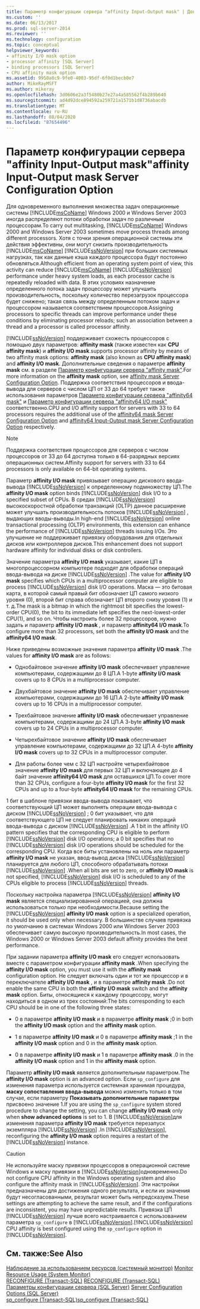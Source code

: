```yaml
---
title: Параметр конфигурации сервера "affinity Input-Output mask" | Документы Майкрософт
ms.custom: ''
ms.date: 06/13/2017
ms.prod: sql-server-2014
ms.reviewer: ''
ms.technology: configuration
ms.topic: conceptual
helpviewer_keywords:
- affinity I/O mask option
- processor affinity [SQL Server]
- binding processors [SQL Server]
- CPU affinity mask option
ms.assetid: 9950a8c9-9fe0-4003-95df-6f0d1becb0e7
author: MikeRayMSFT
ms.author: mikeray
ms.openlocfilehash: 3d0606e2a3f5480b27e27a4a585562f4b289b640
ms.sourcegitcommit: ad4d92dce894592a259721a1571b1d8736abacdb
ms.translationtype: MT
ms.contentlocale: ru-RU
ms.lasthandoff: 08/04/2020
ms.locfileid: "87654496"
---
```

# <a name="affinity-input-output-mask-server-configuration-option"></a><span data-ttu-id="050ea-102">Параметр конфигурации сервера "affinity Input-Output mask"</span><span class="sxs-lookup"><span data-stu-id="050ea-102">affinity Input-Output mask Server Configuration Option</span></span>
  <span data-ttu-id="050ea-103">Для одновременного выполнения множества задач операционные системы [!INCLUDE[msCoName](../../includes/msconame-md.md)] Windows 2000 и Windows Server 2003 иногда распределяют потоки обработки задач по различным процессорам.</span><span class="sxs-lookup"><span data-stu-id="050ea-103">To carry out multitasking, [!INCLUDE[msCoName](../../includes/msconame-md.md)] Windows 2000 and Windows Server 2003 sometimes move process threads among different processors.</span></span> <span data-ttu-id="050ea-104">Хотя с точки зрения операционной системы эти действия эффективны, они могут снизить производительность [!INCLUDE[msCoName](../../includes/msconame-md.md)] [!INCLUDE[ssNoVersion](../../includes/ssnoversion-md.md)] при больших системных нагрузках, так как данные кэша каждого процессора будут постоянно обновляться.</span><span class="sxs-lookup"><span data-stu-id="050ea-104">Although efficient from an operating system point of view, this activity can reduce [!INCLUDE[msCoName](../../includes/msconame-md.md)] [!INCLUDE[ssNoVersion](../../includes/ssnoversion-md.md)] performance under heavy system loads, as each processor cache is repeatedly reloaded with data.</span></span> <span data-ttu-id="050ea-105">В этих условиях назначение определенного потока задач процессору может улучшить производительность, поскольку количество перезагрузок процессора будет снижено; такая связь между определенным потоком задач и процессором называется соответствием процессоров.</span><span class="sxs-lookup"><span data-stu-id="050ea-105">Assigning processors to specific threads can improve performance under these conditions by eliminating processor reloads; such an association between a thread and a processor is called processor affinity.</span></span>  
  
 [!INCLUDE[ssNoVersion](../../includes/ssnoversion-md.md)] <span data-ttu-id="050ea-106">поддерживает схожесть процессоров с помощью двух параметров: **affinity mask** (также известен как **CPU affinity mask**) и **affinity I/O mask**.</span><span class="sxs-lookup"><span data-stu-id="050ea-106">supports processor affinity by means of two affinity mask options: **affinity mask** (also known as **CPU affinity mask**) and **affinity I/O mask**.</span></span> <span data-ttu-id="050ea-107">Дополнительные сведения о параметре **affinity mask** см. в разделе [Параметр конфигурации сервера "affinity mask"](affinity-mask-server-configuration-option.md).</span><span class="sxs-lookup"><span data-stu-id="050ea-107">For more information on the **affinity mask** option, see [affinity mask Server Configuration Option](affinity-mask-server-configuration-option.md).</span></span> <span data-ttu-id="050ea-108">Поддержка соответствия процессоров и ввода-вывода для серверов с числом ЦП от 33 до 64 требует также использования параметров [Параметр конфигурации сервера "affinity64 mask"](affinity64-mask-server-configuration-option.md) и [Параметр конфигурации сервера "affinity64 I/O mask"](affinity64-input-output-mask-server-configuration-option.md) соответственно.</span><span class="sxs-lookup"><span data-stu-id="050ea-108">CPU and I/O affinity support for servers with 33 to 64 processors requires the additional use of the [affinity64 mask Server Configuration Option](affinity64-mask-server-configuration-option.md) and [affinity64 Input-Output mask Server Configuration Option](affinity64-input-output-mask-server-configuration-option.md) respectively.</span></span>  
  
> [!NOTE]  
>  <span data-ttu-id="050ea-109">Поддержка соответствия процессоров для серверов с числом процессоров от 33 до 64 доступна только в 64-разрядных версиях операционных систем.</span><span class="sxs-lookup"><span data-stu-id="050ea-109">Affinity support for servers with 33 to 64 processors is only available on 64-bit operating systems.</span></span>  
  
 <span data-ttu-id="050ea-110">Параметр **affinity I/O mask** привязывает операцию дискового ввода-вывода [!INCLUDE[ssNoVersion](../../includes/ssnoversion-md.md)] к определенному подмножеству ЦП.</span><span class="sxs-lookup"><span data-stu-id="050ea-110">The **affinity I/O mask** option binds [!INCLUDE[ssNoVersion](../../includes/ssnoversion-md.md)] disk I/O to a specified subset of CPUs.</span></span> <span data-ttu-id="050ea-111">В средах [!INCLUDE[ssNoVersion](../../includes/ssnoversion-md.md)] высокоскоростной обработки транзакций (OLTP) данное расширение может улучшать производительность потоков [!INCLUDE[ssNoVersion](../../includes/ssnoversion-md.md)] , выдающих вводы-выводы.</span><span class="sxs-lookup"><span data-stu-id="050ea-111">In high-end [!INCLUDE[ssNoVersion](../../includes/ssnoversion-md.md)] online transactional processing (OLTP) environments, this extension can enhance the performance of [!INCLUDE[ssNoVersion](../../includes/ssnoversion-md.md)] threads issuing I/Os.</span></span> <span data-ttu-id="050ea-112">Это улучшение не поддерживает привязку оборудования для отдельных дисков или контроллеров дисков.</span><span class="sxs-lookup"><span data-stu-id="050ea-112">This enhancement does not support hardware affinity for individual disks or disk controllers.</span></span>  
  
 <span data-ttu-id="050ea-113">Значение параметра **affinity I/O mask** указывает, какие ЦП в многопроцессорном компьютере подходят для обработки операций ввода-вывода на диске [!INCLUDE[ssNoVersion](../../includes/ssnoversion-md.md)] .</span><span class="sxs-lookup"><span data-stu-id="050ea-113">The value for **affinity I/O mask** specifies which CPUs in a multiprocessor computer are eligible to process [!INCLUDE[ssNoVersion](../../includes/ssnoversion-md.md)] disk I/O operations.</span></span> <span data-ttu-id="050ea-114">Маска — это битовая карта, в которой самый правый бит обозначает ЦП самого низкого уровня (0), второй бит справа обозначает ЦП второго снизу уровня (1) и т. д.</span><span class="sxs-lookup"><span data-stu-id="050ea-114">The mask is a bitmap in which the rightmost bit specifies the lowest-order CPU(0), the bit to its immediate left specifies the next-lowest-order CPU(1), and so on.</span></span> <span data-ttu-id="050ea-115">Чтобы настроить более 32 процессоров, нужно задать и параметр **affinity I/O mask** , и параметр **affinity64 I/O mask**.</span><span class="sxs-lookup"><span data-stu-id="050ea-115">To configure more than 32 processors, set both the **affinity I/O mask** and the **affinity64 I/O mask**.</span></span>  
  
 <span data-ttu-id="050ea-116">Ниже приведены возможные значения параметра **affinity I/O mask** .</span><span class="sxs-lookup"><span data-stu-id="050ea-116">The values for **affinity I/O mask** are as follows:</span></span>  
  
-   <span data-ttu-id="050ea-117">Однобайтовое значение **affinity I/O mask** обеспечивает управление компьютерами, содержащими до 8 ЦП.</span><span class="sxs-lookup"><span data-stu-id="050ea-117">A 1-byte **affinity I/O mask** covers up to 8 CPUs in a multiprocessor computer.</span></span>  
  
-   <span data-ttu-id="050ea-118">Двухбайтовое значение **affinity I/O mask** обеспечивает управление компьютерами, содержащими до 16 ЦП.</span><span class="sxs-lookup"><span data-stu-id="050ea-118">A 2-byte **affinity I/O mask** covers up to 16 CPUs in a multiprocessor computer.</span></span>  
  
-   <span data-ttu-id="050ea-119">Трехбайтовое значение **affinity I/O mask** обеспечивает управление компьютерами, содержащими до 24 ЦП.</span><span class="sxs-lookup"><span data-stu-id="050ea-119">A 3-byte **affinity I/O mask** covers up to 24 CPUs in a multiprocessor computer.</span></span>  
  
-   <span data-ttu-id="050ea-120">Четырехбайтовое значение **affinity I/O mask** обеспечивает управление компьютерами, содержащими до 32 ЦП.</span><span class="sxs-lookup"><span data-stu-id="050ea-120">A 4-byte **affinity I/O mask** covers up to 32 CPUs in a multiprocessor computer.</span></span>  
  
-   <span data-ttu-id="050ea-121">Для работы более чем с 32 ЦП настройте четырехбайтовое значение **affinity I/O mask** для первых 32 ЦП и включающее до 4 байт значение **affinity64 I/O mask** для оставшихся ЦП.</span><span class="sxs-lookup"><span data-stu-id="050ea-121">To cover more than 32 CPUs, configure a four-byte **affinity I/O mask** for the first 32 CPUs and up to a four-byte **affinity64 I/O mask** for the remaining CPUs.</span></span>  
  
 <span data-ttu-id="050ea-122">1 бит в шаблоне привязки ввода-вывода показывает, что соответствующий ЦП может выполнять операции ввода-вывода с диском [!INCLUDE[ssNoVersion](../../includes/ssnoversion-md.md)] ; 0 бит указывает, что для соответствующего ЦП не следует планировать никаких операций ввода-вывода с диском [!INCLUDE[ssNoVersion](../../includes/ssnoversion-md.md)] .</span><span class="sxs-lookup"><span data-stu-id="050ea-122">A 1 bit in the affinity I/O pattern specifies that the corresponding CPU is eligible to perform [!INCLUDE[ssNoVersion](../../includes/ssnoversion-md.md)] disk I/O operations; a 0 bit specifies that no [!INCLUDE[ssNoVersion](../../includes/ssnoversion-md.md)] disk I/O operations should be scheduled for the corresponding CPU.</span></span> <span data-ttu-id="050ea-123">Когда все биты установлены на ноль или параметр **affinity I/O mask** не указан, ввод-вывод диска [!INCLUDE[ssNoVersion](../../includes/ssnoversion-md.md)] планируется для любого ЦП, способного обрабатывать потоки [!INCLUDE[ssNoVersion](../../includes/ssnoversion-md.md)] .</span><span class="sxs-lookup"><span data-stu-id="050ea-123">When all bits are set to zero, or **affinity I/O mask** is not specified, [!INCLUDE[ssNoVersion](../../includes/ssnoversion-md.md)] disk I/O is scheduled to any of the CPUs eligible to process [!INCLUDE[ssNoVersion](../../includes/ssnoversion-md.md)] threads.</span></span>  
  
 <span data-ttu-id="050ea-124">Поскольку настройка параметра [!INCLUDE[ssNoVersion](../../includes/ssnoversion-md.md)] **affinity I/O mask** является специализированной операцией, она должна использоваться только при необходимости.</span><span class="sxs-lookup"><span data-stu-id="050ea-124">Because setting the [!INCLUDE[ssNoVersion](../../includes/ssnoversion-md.md)] **affinity I/O mask** option is a specialized operation, it should be used only when necessary.</span></span> <span data-ttu-id="050ea-125">В большинстве случаев привязка по умолчанию в системах Windows 2000 или Windows Server 2003 обеспечивает самую высокую производительность.</span><span class="sxs-lookup"><span data-stu-id="050ea-125">In most cases, the Windows 2000 or Windows Server 2003 default affinity provides the best performance.</span></span>  
  
 <span data-ttu-id="050ea-126">При задании параметра **affinity I/O mask** его следует использовать вместе с параметром конфигурации **affinity mask** .</span><span class="sxs-lookup"><span data-stu-id="050ea-126">When specifying the **affinity I/O mask** option, you must use it with the **affinity mask** configuration option.</span></span> <span data-ttu-id="050ea-127">Не следует включать один и тот же процессор и в переключателе **affinity I/O mask** , и в параметре **affinity mask** .</span><span class="sxs-lookup"><span data-stu-id="050ea-127">Do not enable the same CPU in both the **affinity I/O mask** switch and the **affinity mask** option.</span></span> <span data-ttu-id="050ea-128">Биты, относящиеся к каждому процессору, могут находиться в одном из трех состояний:</span><span class="sxs-lookup"><span data-stu-id="050ea-128">The bits corresponding to each CPU should be in one of the following three states:</span></span>  
  
-   <span data-ttu-id="050ea-129">0 в параметре **affinity I/O mask** и в параметре **affinity mask** ;</span><span class="sxs-lookup"><span data-stu-id="050ea-129">0 in both the **affinity I/O mask** option and the **affinity mask** option.</span></span>  
  
-   <span data-ttu-id="050ea-130">1 в параметре **affinity I/O mask** и 0 в параметре **affinity mask** ;</span><span class="sxs-lookup"><span data-stu-id="050ea-130">1 in the **affinity I/O mask** option and 0 in the **affinity mask** option.</span></span>  
  
-   <span data-ttu-id="050ea-131">0 в параметре **affinity I/O mask** и 1 в параметре **affinity mask** .</span><span class="sxs-lookup"><span data-stu-id="050ea-131">0 in the **affinity I/O mask** option and 1 in the **affinity mask** option.</span></span>  
  
 <span data-ttu-id="050ea-132">Параметр **affinity I/O mask** является дополнительным параметром.</span><span class="sxs-lookup"><span data-stu-id="050ea-132">The **affinity I/O mask** option is an advanced option.</span></span> <span data-ttu-id="050ea-133">Если `sp_configure` для изменения параметра используется системная хранимая процедура, **маску сопоставления ввода-вывода** можно изменить только в том случае, если параметру **Показывать дополнительные параметры** присвоено значение 1.</span><span class="sxs-lookup"><span data-stu-id="050ea-133">If you are using the `sp_configure` system stored procedure to change the setting, you can change **affinity I/O mask** only when **show advanced options** is set to 1.</span></span> <span data-ttu-id="050ea-134">В [!INCLUDE[ssNoVersion](../../includes/ssnoversion-md.md)]для изменения параметра **affinity I/O mask** требуется перезапуск экземпляра [!INCLUDE[ssNoVersion](../../includes/ssnoversion-md.md)] .</span><span class="sxs-lookup"><span data-stu-id="050ea-134">In [!INCLUDE[ssNoVersion](../../includes/ssnoversion-md.md)], reconfiguring the **affinity I/O mask** option requires a restart of the [!INCLUDE[ssNoVersion](../../includes/ssnoversion-md.md)] instance.</span></span>  
  
> [!CAUTION]  
>  <span data-ttu-id="050ea-135">Не используйте маску привязки процессоров в операционной системе Windows и маску привязки в [!INCLUDE[ssNoVersion](../../includes/ssnoversion-md.md)]одновременно.</span><span class="sxs-lookup"><span data-stu-id="050ea-135">Do not configure CPU affinity in the Windows operating system and also configure the affinity mask in [!INCLUDE[ssNoVersion](../../includes/ssnoversion-md.md)].</span></span> <span data-ttu-id="050ea-136">Эти настройки предназначены для достижения одного результата, и если их значения будут несогласованными, результат может быть непредсказуем.</span><span class="sxs-lookup"><span data-stu-id="050ea-136">These settings are attempting to achieve the same result, and if the configurations are inconsistent, you may have unpredictable results.</span></span> <span data-ttu-id="050ea-137">Привязка ЦП [!INCLUDE[ssNoVersion](../../includes/ssnoversion-md.md)] лучше всего настраивается с использованием параметра `sp_configure` в [!INCLUDE[ssNoVersion](../../includes/ssnoversion-md.md)].</span><span class="sxs-lookup"><span data-stu-id="050ea-137">[!INCLUDE[ssNoVersion](../../includes/ssnoversion-md.md)] CPU affinity is best configured using the `sp_configure` option in [!INCLUDE[ssNoVersion](../../includes/ssnoversion-md.md)].</span></span>  
  
## <a name="see-also"></a><span data-ttu-id="050ea-138">См. также:</span><span class="sxs-lookup"><span data-stu-id="050ea-138">See Also</span></span>  
 <span data-ttu-id="050ea-139">[Наблюдение за использованием ресурсов (системный монитор)](../../relational-databases/performance-monitor/monitor-resource-usage-system-monitor.md) </span><span class="sxs-lookup"><span data-stu-id="050ea-139">[Monitor Resource Usage &#40;System Monitor&#41;](../../relational-databases/performance-monitor/monitor-resource-usage-system-monitor.md) </span></span>  
 <span data-ttu-id="050ea-140">[RECONFIGURE (Transact-SQL)](/sql/t-sql/language-elements/reconfigure-transact-sql) </span><span class="sxs-lookup"><span data-stu-id="050ea-140">[RECONFIGURE &#40;Transact-SQL&#41;](/sql/t-sql/language-elements/reconfigure-transact-sql) </span></span>  
 <span data-ttu-id="050ea-141">[Параметры конфигурации сервера (SQL Server)](server-configuration-options-sql-server.md) </span><span class="sxs-lookup"><span data-stu-id="050ea-141">[Server Configuration Options &#40;SQL Server&#41;](server-configuration-options-sql-server.md) </span></span>  
 [<span data-ttu-id="050ea-142">sp_configure (Transact-SQL)</span><span class="sxs-lookup"><span data-stu-id="050ea-142">sp_configure &#40;Transact-SQL&#41;</span></span>](/sql/relational-databases/system-stored-procedures/sp-configure-transact-sql)  
  
  
